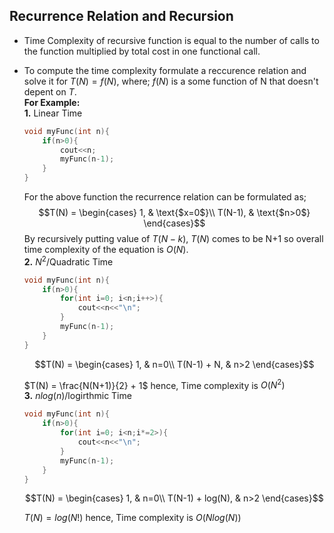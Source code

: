 ## Recurrence Relation and Recursion

* Time Complexity of recursive function is equal to the number of calls to the function multiplied by total cost in one functional call.
* To compute the time complexity formulate a reccurence relation and solve it for $T(N) = f(N)$, where; $f(N)$ is a some function of N that doesn't depent on $T$. \
    **For Example:**\
    **1.** Linear Time
    ```c
    void myFunc(int n){
        if(n>0){
            cout<<n;
            myFunc(n-1);
        }
    }
    ```
    For the above function the recurrence relation can be formulated as; \
    $$T(N) = \begin{cases}
                1, & \text{$x=0$}\\
                T(N-1), & \text{$n>0$}
            \end{cases}$$ 
    By recursively putting value of $T(N-k)$, $T(N) \text{ comes to be N+1}$ so overall time complexity of the equation is $O(N)$.\
    **2.** $N^2$/Quadratic Time
    ```c
    void myFunc(int n){
        if(n>0){
            for(int i=0; i<n;i++>){
                cout<<n<<"\n";
            }
            myFunc(n-1);
        }
    }
    ```
    $$T(N) = \begin{cases}
            1, & n=0\\
            T(N-1) + N, & n>2
            \end{cases}$$
    
    $T(N) = \frac{N(N+1)}{2} + 1$ hence, Time complexity is $O(N^2)$\
    **3.** $nlog(n)$/logirthmic Time
    ```c
    void myFunc(int n){
        if(n>0){
            for(int i=0; i<n;i*=2>){
                cout<<n<<"\n";
            }
            myFunc(n-1);
        }
    }
    ```
    $$T(N) = \begin{cases}
            1, & n=0\\
            T(N-1) + log(N), & n>2
            \end{cases}$$
    
    $T(N) = log(N!)$ hence, Time complexity is $O(Nlog(N))$
